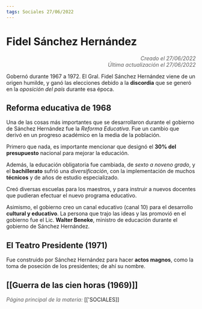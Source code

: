 ```yaml
---
tags: Sociales 27/06/2022
---
```


# Fidel Sánchez Hernández
<div style="text-align: right; opacity: 0.7; font-style: italic;">Creado el 27/06/2022</div>
<div style="text-align: right; opacity: 0.7; font-style: italic;">Última actualización el 27/06/2022</div>

Gobernó durante 1967 a 1972. El Gral. Fidel Sánchez Hernández viene de un origen humilde, y ganó las elecciones debido a la **discordia** que se generó en la *oposición del país* durante esa época.

## Reforma educativa de 1968

Una de las cosas más importantes que se desarrollaron durante el gobierno de Sánchez Hernández fue la *Reforma Educativa*. Fue un cambio que derivó en un progreso académico en la media de la población.

Primero que nada, es importante mencionar que designó el **30% del presupuesto** nacional para mejorar la educación.

Además, la educación obligatoria fue cambiada, de *sexto a noveno grado*, y el **bachillerato** sufrió una *diversificación*, con la implementación de muchos **técnicos** y de años de estudio especializado.

Creó diversas escuelas para los maestros, y para instruir a nuevos docentes que pudieran efectuar el nuevo programa educativo.

Asimismo, el gobierno creo un canal educativo (canal 10) para el desarrollo **cultural y educativo**. La persona que trajo las ideas y las promovió en el gobierno fue el Lic. **Walter Beneke**, ministro de educación durante el gobierno de Sánchez Hernández.

## El Teatro Presidente (1971)

Fue construido por Sánchez Hernández para hacer **actos magnos**, como la toma de poseción de los presidentes; de ahí su nombre.

## [[Guerra de las cien horas (1969)]]

<span style="opacity: 0.7; font-style: italic;">Página principal de la materia:</span> [['SOCIALES]]